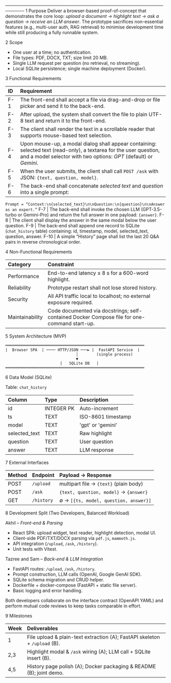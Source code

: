 ────────────────────────────────────────────────────────
1  Purpose
Deliver a browser-based proof-of-concept that demonstrates the core loop: *upload a document → highlight text → ask a question → receive an LLM answer*. The prototype sacrifices non-essential features (e.g., multi-user auth, RAG retrieval) to minimise development time while still producing a fully runnable system.

2  Scope

- One user at a time; no authentication.
- File types: PDF, DOCX, TXT; size limit 20 MB.
- Single LLM request per question (no retrieval, no streaming).
- Local SQLite persistence; single machine deployment (Docker).

3  Functional Requirements


| ID | Requirement |
| :-- | :-- |
| F-1 | The front-end shall accept a file via drag-and-drop or file picker and send it to the back-end. |
| F-2 | After upload, the system shall convert the file to plain UTF-8 text and return it to the front-end. |
| F-3 | The client shall render the text in a scrollable reader that supports mouse-based text selection. |
| F-4 | Upon mouse-up, a modal dialog shall appear containing: selected text (read-only), a textarea for the user question, and a model selector with two options: *GPT* (default) or *Gemini*. |
| F-5 | When the user submits, the client shall call `POST /ask` with JSON: `{text, question, model}`. |
| F-6 | The back-end shall concatenate *selected text* and *question* into a single prompt: |

`Prompt = “Context:\n{selected_text}\n\nQuestion:\n{question}\n\nAnswer as an expert.”`
F-7 | The back-end shall invoke the chosen LLM (GPT-3.5-turbo or Gemini-Pro) and return the full answer in one payload: `{answer}`.
F-8 | The client shall display the answer in the same modal below the user question.
F-9 | The back-end shall append one record to SQLite (`chat_history` table) containing: id, timestamp, model, selected_text, question, answer.
F-10 | A simple “History” page shall list the last 20 Q\&A pairs in reverse chronological order.

4  Non-Functional Requirements


| Category | Constraint |
| :-- | :-- |
| Performance | End-to-end latency ≤ 8 s for a 600-word highlight. |
| Reliability | Prototype restart shall not lose stored history. |
| Security | All API traffic local to localhost; no external exposure required. |
| Maintainability | Code documented via docstrings; self-contained Docker Compose file for one-command start-up. |

5  System Architecture (MVP)

```
═════════════════════════════════════════════════════════════
|  Browser SPA  | ──── HTTP/JSON ───► |  FastAPI Service  |
                               │        (single process)
                               ▼
                        |   SQLite DB   |
═════════════════════════════════════════════════════════════
```

6  Data Model (SQLite)

Table: `chat_history`


| Column | Type | Description |
| :-- | :-- | :-- |
| id | INTEGER PK | Auto-increment |
| ts | TEXT | ISO-8601 timestamp |
| model | TEXT | 'gpt' or 'gemini' |
| selected_text | TEXT | Raw highlight |
| question | TEXT | User question |
| answer | TEXT | LLM response |

7  External Interfaces


| Method | Endpoint | Payload → Response |
| :-- | :-- | :-- |
| POST | `/upload` | multipart file → `{text}` (plain body) |
| POST | `/ask` | `{text, question, model}` → `{answer}` |
| GET | `/history` | ∅ → `[{ts, model, question, answer}]` |

8  Development Split (Two Developers, Balanced Workload)

Akhil – *Front-end \& Parsing*

- React SPA: upload widget, text reader, highlight detection, modal UI.
- Client-side PDF/TXT/DOCX parsing via `pdf.js`, `mammoth.js`.
- API integration (`/upload`, `/ask`, `/history`).
- Unit tests with Vitest.

Tazree and Sam – *Back-end \& LLM Integration*

- FastAPI routes: `/upload`, `/ask`, `/history`.
- Prompt construction, LLM calls (OpenAI, Google GenAI SDK).
- SQLite schema migration and CRUD helper.
- Dockerfile + docker-compose (FastAPI + static file server).
- Basic logging and error handling.

Both developers collaborate on the interface contract (OpenAPI YAML) and perform mutual code reviews to keep tasks comparable in effort.

9  Milestones


| Week | Deliverables |
| :-- | :-- |
| 1 | File upload \& plain-text extraction (A); FastAPI skeleton + `/upload` (B). |
| 2,3 | Highlight modal \& `/ask` wiring (A); LLM call + SQLite insert (B). |
| 4,5 | History page polish (A); Docker packaging \& README (B); joint demo. |


